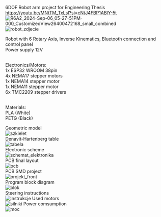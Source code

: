 6DOF Robot arm project for Engineering Thesis <br />
https://youtu.be/MNtTM_TxLsI?si=cNtJ4FBP1ABlY-5t <br />
![R6A2_2024-Sep-06_05-27-51PM-000_CustomizedView26400472168_small_combined](https://github.com/user-attachments/assets/1253391b-7848-4cd0-9470-ac5976248d69)
![robot_zdjecie](https://github.com/user-attachments/assets/a380ad1e-f602-4f4a-9325-9cb57d952851)

Robot with 6 Rotary Axis, Inverse Kinematics, Bluetooth connection and control panel <br />
Power supply 12V <br /> <br />

Electronics/Motors: <br />
  1x ESP32 WROOM 38pin <br />
  4x NEMA17 stepper motors <br />
  1x NEMA14 stepper motor <br />
  1x NEMA11 stepper motor <br />
  6x TMC2209 stepper drivers <br /> <br />

Materials: <br />
  PLA (White) <br />
  PETG (Black) <br />

Geometric model <br />
![szkielet](https://github.com/user-attachments/assets/f9cc52c3-8dfa-4c08-9708-8006af36fd78)  <br />
Denavit-Hartenberg table <br />
![tabela](https://github.com/user-attachments/assets/3d2b410f-3bcd-42d2-9961-66dada0a1b7c)  <br />
Electronic scheme <br />
![schemat_elektronika](https://github.com/user-attachments/assets/608133a5-1f43-41c9-a44f-591f0ce5be0d)  <br />
PCB final layout <br />
![pcb](https://github.com/user-attachments/assets/869b4381-a829-4f79-99b2-223241ec6f71)  <br />
PCB SMD project <br />
![projekt_front](https://github.com/user-attachments/assets/3c918328-26b2-4347-aff7-07f2d4240194)  <br />
Program block diagram <br />
![blok](https://github.com/user-attachments/assets/8427af6c-3397-480a-a93f-5ff6ee729165)  <br />
Steering instructions <br />
![instrukcje](https://github.com/user-attachments/assets/85b0c1ab-6eca-49de-9052-00ba33475432)
Used motors <br />
![silniki](https://github.com/user-attachments/assets/cebe8199-172a-4913-b2a6-ef63f7a5771f)
Power comsumption <br />
![moc](https://github.com/user-attachments/assets/2d92dd58-6d8c-4bca-9efb-ada2895ff302)
